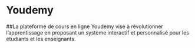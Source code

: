 # Youdemy
##La plateforme de cours en ligne Youdemy vise à révolutionner l’apprentissage en proposant un système interactif et personnalisé pour les étudiants et les enseignants.
